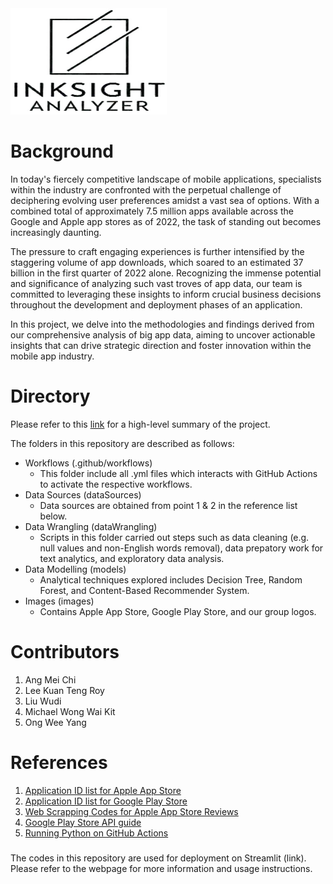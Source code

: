 <img src="https://github.com/wd686/InkSightAnalyzer/blob/main/images/group_logo.jpg" width="250" height="170">

# Background
In today's fiercely competitive landscape of mobile applications, specialists within the industry are confronted with the perpetual challenge of deciphering evolving user preferences amidst a vast sea of options. With a combined total of approximately 7.5 million apps available across the Google and Apple app stores as of 2022, the task of standing out becomes increasingly daunting. 

The pressure to craft engaging experiences is further intensified by the staggering volume of app downloads, which soared to an estimated 37 billion in the first quarter of 2022 alone. Recognizing the immense potential and significance of analyzing such vast troves of app data, our team is committed to leveraging these insights to inform crucial business decisions throughout the development and deployment phases of an application. 

In this project, we delve into the methodologies and findings derived from our comprehensive analysis of big app data, aiming to uncover actionable insights that can drive strategic direction and foster innovation within the mobile app industry. 

# Directory

Please refer to this [link](https://github.com/Michaelwwk/appStoreAnalytics/blob/main/projectSummary.pdf) for a high-level summary of the project.

The folders in this repository are described as follows:

- Workflows (.github/workflows)
  - This folder include all .yml files which interacts with GitHub Actions to activate the respective workflows.
- Data Sources (dataSources)
  - Data sources are obtained from point 1 & 2 in the reference list below.
- Data Wrangling (dataWrangling)
  - Scripts in this folder carried out steps such as data cleaning (e.g. null values and non-English words removal), data prepatory work for text analytics, and exploratory data analysis.
- Data Modelling (models)
  - Analytical techniques explored includes Decision Tree, Random Forest, and Content-Based Recommender System.
- Images (images)
  - Contains Apple App Store, Google Play Store, and our group logos.
 
# Contributors
1. Ang Mei Chi
2. Lee Kuan Teng Roy
3. Liu Wudi
4. Michael Wong Wai Kit
5. Ong Wee Yang

# References
1. [Application ID list for Apple App Store](https://github.com/gauthamp10/apple-appstore-apps)
2. [Application ID list for Google Play Store](https://github.com/gauthamp10/Google_Play_App_Info)
4. [Web Scrapping Codes for Apple App Store Reviews](https://github.com/glennfang/apple-app-reviews-scraper/blob/main/src/apple_app_reviews_scraper.py)
5. [Google Play Store API guide](https://pypi.org/project/google-play-scraper)
8. [Running Python on GitHub Actions](https://www.python-engineer.com/posts/run-python-github-actions)


###
The codes in this repository are used for deployment on Streamlit (link). Please refer to the webpage for more information and usage instructions.
###
